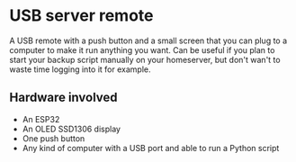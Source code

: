 # USB server remote

A USB remote with a push button and a small screen that you can plug to a computer to make it run anything you want. 
Can be useful if you plan to start your backup script manually on your homeserver, but don't wan't to waste time logging into it for example.

## Hardware involved

- An ESP32
- An OLED SSD1306 display
- One push button 
- Any kind of computer with a USB port and able to run a Python script
